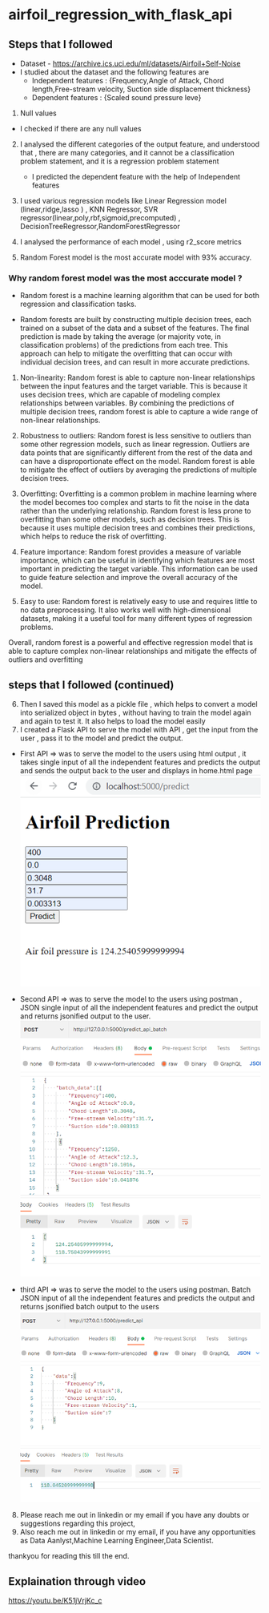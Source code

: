 # airfoil_regression_with_flask_api

## Steps that I followed

- Dataset - https://archive.ics.uci.edu/ml/datasets/Airfoil+Self-Noise 
- I studied about the dataset and the following features are
  - Independent features :  {Frequency,Angle of Attack, Chord length,Free-stream velocity, Suction side displacement thickness}
  - Dependent features : {Scaled sound pressure leve}

1. Null values  
  - I  checked if there are any null values
  
2. I analysed the different categories of the output feature, and understood that , there are many categories, and it cannot be a classification problem statement, and it is a regression problem statement
   - I predicted the dependent feature with the help of Independent features
   
3. I used various regression models like Linear Regression model (linear,ridge,lasso ) , KNN Regressor, SVR regressor(linear,poly,rbf,sigmoid,precomputed) , DecisionTreeRegressor,RandomForestRegressor
4. I analysed the performance of each model , using r2_score metrics 
5. Random Forest model is the most accurate model with 93% accuracy.
 
  ### Why random forest model was the most acccurate model ?

  - Random forest is a  machine learning algorithm that can be used for both regression and classification tasks. 

  - Random forests are built by constructing multiple decision trees, each trained on a subset of the data and a subset of the features. The final prediction is made by taking the average (or majority vote, in classification problems) of the predictions from each tree. This approach can help to mitigate the overfitting that can occur with individual decision trees, and can result in more accurate predictions.

  1. Non-linearity: Random forest is able to capture non-linear relationships between the input features and the target variable. This is because it uses decision trees, which are capable of modeling complex relationships between variables. By combining the predictions of multiple decision trees, random forest is able to capture a wide range of non-linear relationships.

  2. Robustness to outliers: Random forest is less sensitive to outliers than some other regression models, such as linear regression. Outliers are data points that are significantly different from the rest of the data and can have a disproportionate effect on the model. Random forest is able to mitigate the effect of outliers by averaging the predictions of multiple decision trees.

  3. Overfitting: Overfitting is a common problem in machine learning where the model becomes too complex and starts to fit the noise in the data rather than the underlying relationship. Random forest is less prone to overfitting than some other models, such as decision trees. This is because it uses multiple decision trees and combines their predictions, which helps to reduce the risk of overfitting.

  4. Feature importance: Random forest provides a measure of variable importance, which can be useful in identifying which features are most important in predicting the target variable. This information can be used to guide feature selection and improve the overall accuracy of the model.

  5. Easy to use: Random forest is relatively easy to use and requires little to no data preprocessing. It also works well with high-dimensional datasets, making it a useful tool for many different types of regression problems.

  Overall, random forest is a powerful and effective regression model that is able to capture complex non-linear relationships and mitigate the effects of outliers and overfitting

## steps that I followed (continued)

6. Then I  saved this model as  a pickle file , which helps to convert a model into serialized object in bytes , without having to train the model again and again to test it. It also helps to load the model easily
7. I created a Flask API to serve the model with API , get the input from the user , pass it to the model and predict the output. 
  - First API => was to serve the model to the users using html output , it takes single input of all the independent features and predicts the output and sends the output back to the user and displays in home.html  page
    ![first_api_output](./1_html_input_and_output_test.png)
    
  - Second API  => was to serve the model to the users using postman , JSON single input of all the independent features and predict the output and returns jsonified output to the user.
     ![second_api_output](./2_postman_api_testing__batch_input_and_output.png)
  - third API => was to serve the model to the users using postman. Batch JSON input of all the independent features and predicts the output and returns jsonified batch output to the users
      ![third_api_output](./3_postman_api_testing__single_input_and_output.png)
      
8. Please reach me out in linkedin or my email if you have any doubts or suggestions regarding this project,
9. Also reach me out in linkedin or my email, if you have any opportunities as Data Aanlyst,Machine Learning Engineer,Data Scientist.

thankyou for reading this till the end.
  
## Explaination through video

https://youtu.be/K51jVrjKc_c

